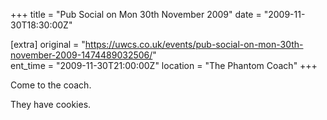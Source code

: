 +++
title = "Pub Social on Mon 30th November 2009"
date = "2009-11-30T18:30:00Z"

[extra]
original = "https://uwcs.co.uk/events/pub-social-on-mon-30th-november-2009-1474489032506/"    
ent_time = "2009-11-30T21:00:00Z"
location = "The Phantom Coach"
+++

Come to the coach.

They have cookies.

